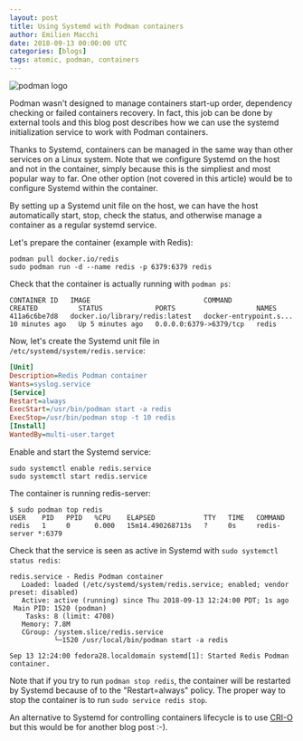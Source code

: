 ```yaml
---
layout: post
title: Using Systemd with Podman containers
author: Emilien Macchi
date: 2018-09-13 00:00:00 UTC
categories: [blogs]
tags: atomic, podman, containers
---
```

![podman logo](https://podman.io/images/podman.png)

Podman wasn't designed to manage containers start-up order, dependency
checking or failed containers recovery.
In fact, this job can be done by external tools and this blog post describes
how we can use the systemd initialization service to work with Podman
containers.

<!--readmore-->

Thanks to Systemd, containers can be managed in the same way than other
services on a Linux system.
Note that we configure Systemd on the host and not in the container, simply
because this is the simpliest and most popular way to far.
One other option (not covered in this article) would be to configure
Systemd within the container.

By setting up a Systemd unit file on the host, we can have the host
automatically start, stop, check the status, and otherwise manage a container
as a regular systemd service. 


Let's prepare the container (example with Redis):
```shell
podman pull docker.io/redis
sudo podman run -d --name redis -p 6379:6379 redis
```

Check that the container is actually running with `podman ps`:
```
CONTAINER ID   IMAGE                            COMMAND                  CREATED          STATUS             PORTS                    NAMES
411a6c6be7d8   docker.io/library/redis:latest   docker-entrypoint.s...   10 minutes ago   Up 5 minutes ago   0.0.0.0:6379->6379/tcp   redis
```

Now, let's create the Systemd unit file in `/etc/systemd/system/redis.service`:

```ini
[Unit]
Description=Redis Podman container
Wants=syslog.service
[Service]
Restart=always
ExecStart=/usr/bin/podman start -a redis
ExecStop=/usr/bin/podman stop -t 10 redis
[Install]
WantedBy=multi-user.target
```

Enable and start the Systemd service:
```shell
sudo systemctl enable redis.service
sudo systemctl start redis.service
```

The container is running redis-server:
```
$ sudo podman top redis
USER    PID   PPID   %CPU    ELAPSED            TTY   TIME   COMMAND
redis   1     0      0.000   15m14.490268713s   ?     0s     redis-server *:6379
```

Check that the service is seen as active in Systemd with
`sudo systemctl status redis`:

```
redis.service - Redis Podman container
   Loaded: loaded (/etc/systemd/system/redis.service; enabled; vendor preset: disabled)
   Active: active (running) since Thu 2018-09-13 12:24:00 PDT; 1s ago
 Main PID: 1520 (podman)
    Tasks: 8 (limit: 4708)
   Memory: 7.8M
   CGroup: /system.slice/redis.service
           └─1520 /usr/local/bin/podman start -a redis

Sep 13 12:24:00 fedora28.localdomain systemd[1]: Started Redis Podman container.
```

Note that if you try to run `podman stop redis`, the container will be
restarted by Systemd because of to the "Restart=always" policy.
The proper way to stop the container is to run `sudo service redis stop`.


An alternative to Systemd for controlling containers lifecycle is to use
[CRI-O](https://github.com/kubernetes-sigs/cri-o) but this would be for
another blog post :-).
